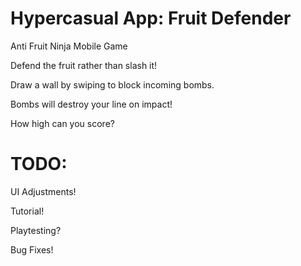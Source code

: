 # Hypercasual App: Fruit Defender
Anti Fruit Ninja Mobile Game


Defend the fruit rather than slash it!

Draw a wall by swiping to block incoming bombs.

Bombs will destroy your line on impact!

How high can you score?

# TODO:
UI Adjustments!

Tutorial!

Playtesting?

Bug Fixes!
